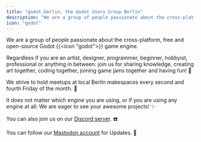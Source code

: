 ```yaml
---
title: "godot.berlin, the Godot Users Group Berlin"
description: "We are a group of people passionate about the cross-platform, free and open-source Godot game engine."
icon: "godot"
---
```


We are a group of people passionate about the cross-platform, free and open-source Godot {{<icon "godot">}} game engine.

Regardless if you are an artist, designer, programmer, beginner, hobbyist, professional or anything in between: join us for sharing knowledge, creating art together, coding together, joining game jams together and having fun! 🚀

We strive to hold meetups at local Berlin makespaces every second and fourth Friday of the month. 🌳

It does not matter which engine you are using, or if you are using any engine at all: We are eager to see your awesome projects! ✨

You can also join us on our [Discord server](https://discord.gg/dqg7TxMRH9). ☎️

You can follow our [Mastodon account](https://mastodon.gamedev.place/@GodotUserGroupBerlin) for Updates. 📣
